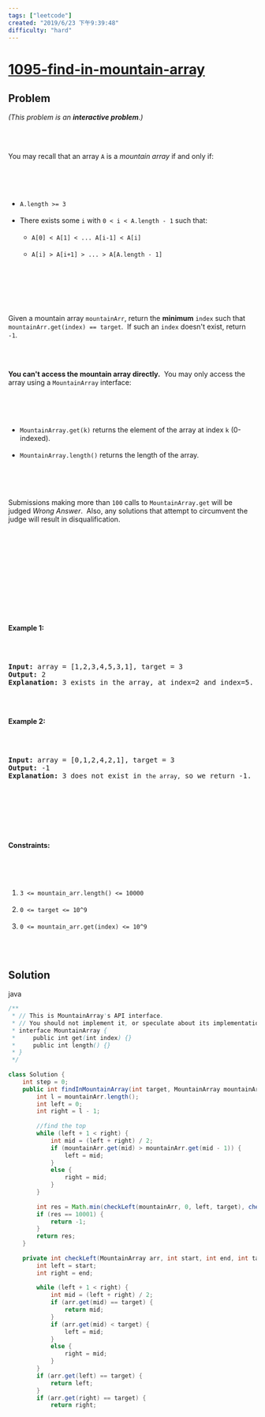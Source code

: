 ```yaml
---
tags: ["leetcode"]
created: "2019/6/23 下午9:39:48"
difficulty: "hard"
---
```


# [1095-find-in-mountain-array](https://leetcode.com/problems/find-in-mountain-array/)

## Problem
<div><p><em>(This problem is an&nbsp;<strong>interactive problem</strong>.)</em></p><br><br><p>You may recall that an array&nbsp;<code>A</code> is a <em>mountain array</em> if and only if:</p><br><br><ul><br>	<li><code>A.length &gt;= 3</code></li><br>	<li>There exists some&nbsp;<code>i</code>&nbsp;with&nbsp;<code>0 &lt; i&nbsp;&lt; A.length - 1</code>&nbsp;such that:<br>	<ul><br>		<li><code>A[0] &lt; A[1] &lt; ... A[i-1] &lt; A[i]</code></li><br>		<li><code>A[i] &gt; A[i+1] &gt; ... &gt; A[A.length - 1]</code></li><br>	</ul><br>	</li><br></ul><br><br><p>Given a mountain&nbsp;array <code>mountainArr</code>, return the <strong>minimum</strong>&nbsp;<code>index</code> such that <code>mountainArr.get(index) == target</code>.&nbsp; If such an <code>index</code>&nbsp;doesn't exist, return <code>-1</code>.</p><br><br><p><strong>You can't access the mountain array directly.</strong>&nbsp; You may only access the array using a&nbsp;<code>MountainArray</code>&nbsp;interface:</p><br><br><ul><br>	<li><code>MountainArray.get(k)</code> returns the element of the array at index <code>k</code>&nbsp;(0-indexed).</li><br>	<li><code>MountainArray.length()</code>&nbsp;returns the length of the array.</li><br></ul><br><br><p>Submissions making more than <code>100</code> calls to&nbsp;<code>MountainArray.get</code>&nbsp;will be judged <em>Wrong Answer</em>.&nbsp; Also, any solutions that attempt to circumvent the judge&nbsp;will result in disqualification.</p><br><br><ol><br></ol><br><br><p>&nbsp;</p><br><p><strong>Example 1:</strong></p><br><br><pre><strong>Input:</strong> array = [1,2,3,4,5,3,1], target = 3<br><strong>Output:</strong> 2<br><strong>Explanation:</strong> 3 exists in the array, at index=2 and index=5. Return the minimum index, which is 2.</pre><br><br><p><strong>Example 2:</strong></p><br><br><pre><strong>Input:</strong> array = [0,1,2,4,2,1], target = 3<br><strong>Output:</strong> -1<br><strong>Explanation:</strong> 3 does not exist in <code>the array,</code> so we return -1.<br></pre><br><br><p>&nbsp;</p><br><p><strong>Constraints:</strong></p><br><br><ol><br>	<li><code>3 &lt;= mountain_arr.length() &lt;= 10000</code></li><br>	<li><code>0 &lt;= target &lt;= 10^9</code></li><br>	<li><code>0 &lt;= mountain_arr.get(index) &lt;=&nbsp;10^9</code></li><br></ol><br></div>

## Solution

java
```java
/**
 * // This is MountainArray's API interface.
 * // You should not implement it, or speculate about its implementation
 * interface MountainArray {
 *     public int get(int index) {}
 *     public int length() {}
 * }
 */
 
class Solution {
    int step = 0;
    public int findInMountainArray(int target, MountainArray mountainArr) {
        int l = mountainArr.length();
        int left = 0;
        int right = l - 1;
        
        //find the top
        while (left + 1 < right) {
            int mid = (left + right) / 2;
            if (mountainArr.get(mid) > mountainArr.get(mid - 1)) {
                left = mid;
            }
            else {
                right = mid;
            }
        }
        
        int res = Math.min(checkLeft(mountainArr, 0, left, target), checkRight(mountainArr, right, l - 1, target));
        if (res == 10001) {
            return -1;
        }
        return res;
    }
    
    private int checkLeft(MountainArray arr, int start, int end, int target) {
        int left = start;
        int right = end;
        
        while (left + 1 < right) {
            int mid = (left + right) / 2;
            if (arr.get(mid) == target) {
                return mid;
            }
            if (arr.get(mid) < target) {
                left = mid;
            }
            else {
                right = mid;
            }
        }
        if (arr.get(left) == target) {
            return left;
        }
        if (arr.get(right) == target) {
            return right;
​
```
